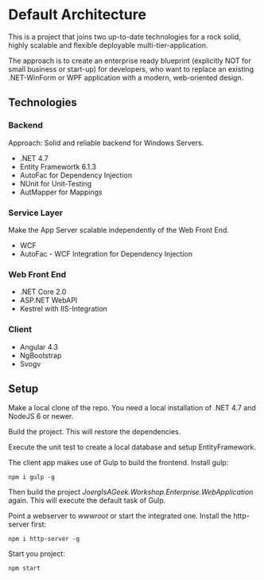 Default Architecture
====================

This is a project that joins two up-to-date technologies for a rock solid, highly scalable and flexible deployable multi-tier-application.

The approach is to create an enterprise ready blueprint (explicitly NOT for small business or start-up) for developers, who want to replace an existing .NET-WinForm or WPF application with a modern, web-oriented design.

## Technologies

### Backend

Approach: Solid and reliable backend for Windows Servers.

* .NET 4.7
* Entity Framewortk 6.1.3
* AutoFac for Dependency Injection
* NUnit for Unit-Testing
* AutMapper for Mappings

### Service Layer

Make the App Server scalable independently of the Web Front End.

* WCF
* AutoFac - WCF Integration for Dependency Injection

### Web Front End

* .NET Core 2.0
* ASP.NET WebAPI
* Kestrel with IIS-Integration

### Client

* Angular 4.3 
* NgBootstrap
* Svogv

## Setup

Make a local clone of the repo. You need a local installation of .NET 4.7 and NodeJS 6 or newer.

Build the project. This will restore the dependencies.

Execute the unit test to create a local database and setup EntityFramework.

The client app makes use of Gulp to build the frontend. Install gulp:

~~~
npm i gulp -g
~~~

Then build the project *JoergIsAGeek.Workshop.Enterprise.WebApplication* again. This will execute the default task of Gulp.

Point a webserver to *wwwroot* or start the integrated one. Install the http-server first:

~~~
npm i http-server -g
~~~

Start you project:

~~~
npm start
~~~





